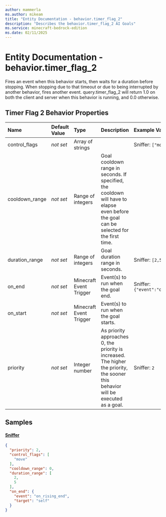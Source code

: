 ```yaml
---
author: mammerla
ms.author: mikeam
title: "Entity Documentation - behavior.timer_flag_2"
description: "Describes the behavior.timer_flag_2 AI Goals"
ms.service: minecraft-bedrock-edition
ms.date: 02/11/2025 
---
```


# Entity Documentation - behavior.timer_flag_2

Fires an event when this behavior starts, then waits for a duration before stopping. When stopping due to that timeout or due to being interrupted by another behavior, fires another event. query.timer_flag_2 will return 1.0 on both the client and server when this behavior is running, and 0.0 otherwise.


## Timer Flag 2 Behavior Properties

|Name       |Default Value |Type |Description |Example Values |
|:----------|:-------------|:----|:-----------|:------------- |
| control_flags | *not set* | Array of strings |  | Sniffer: `["move"]` | 
| cooldown_range | *not set* | Range of integers | Goal cooldown range in seconds. If specified, the cooldown will have to elapse even before the goal can be selected for the first time. |  | 
| duration_range | *not set* | Range of integers | Goal duration range in seconds. | Sniffer: `[2,5]` | 
| on_end | *not set* | Minecraft Event Trigger | Event(s) to run when the goal end. | Sniffer: `{"event":"on_rising_end","target":"self"}` | 
| on_start | *not set* | Minecraft Event Trigger | Event(s) to run when the goal starts. |  | 
| priority | *not set* | Integer number | As priority approaches 0, the priority is increased. The higher the priority, the sooner this behavior will be executed as a goal. | Sniffer: `2` | 

## Samples

#### [Sniffer](https://github.com/Mojang/bedrock-samples/tree/preview/behavior_pack/entities/sniffer.json)


```json
{
  "priority": 2,
  "control_flags": [
    "move"
  ],
  "cooldown_range": 0,
  "duration_range": [
    2,
    5
  ],
  "on_end": {
    "event": "on_rising_end",
    "target": "self"
  }
}
```
